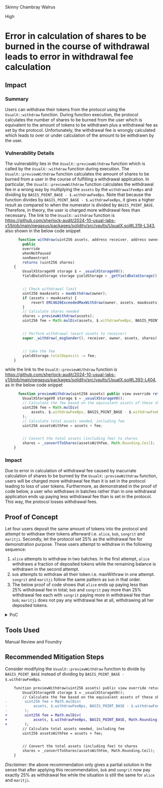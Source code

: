 Skinny Chambray Walrus

High

# Error in calculation of shares to be burned in the course of withdrawal leads to error in withdrawal fee calculation

## Impact
### Summary 
Users can withdraw their tokens from the protocol using the `UsualX::withdraw` function. During function execution, the protocol calculates the number of shares to be burned from the user which is equivalent to the amount of tokens to be withdrawn plus a withdrawal fee as set by the protocol.
Unfortunately, the withdrawal fee is wrongly calculated which leads to over or under calculation of the amount to be withdrawn by the user.

### Vulnerability Details
The vulnerability lies in the `UsualX::previewWithdraw` function which is called by the `UsualX::withdraw` function during execution. The `UsualX::previewWithdraw` function calculates the amount of shares to be burned from a user in the course of fulfilling a withdrawal application.
In particular, the `UsualX::previewWithdraw` function calculates the withdrawal fee in a wrong way by multiplying the `assets` by the `withdrawalFeeBps` and dividing by `BASIS_POINT_BASE - $.withdrawFeeBps`. Note that because the function divides by `BASIS_POINT_BASE - $.withdrawFeeBps`, it gives a higher result as compared to when the numerator is divided by `BASIS_POINT_BASE`. Therefore, in theory, the user is charged more withdrawal fees than necessary.
The link to the `UsualX::withdraw` function is https://github.com/sherlock-audit/2024-10-usual-labs-v1/blob/main/pegasus/packages/solidity/src/vaults/UsualX.sol#L319-L343, also shown in the below code snippet

```javascript
      function withdraw(uint256 assets, address receiver, address owner)
        public
        override
        whenNotPaused
        nonReentrant
        returns (uint256 shares)
    {
        UsualXStorageV0 storage $ = _usualXStorageV0();
        YieldDataStorage storage yieldStorage = _getYieldDataStorage();


        // Check withdrawal limit
        uint256 maxAssets = maxWithdraw(owner);
        if (assets > maxAssets) {
            revert ERC4626ExceededMaxWithdraw(owner, assets, maxAssets);
        }
        // Calculate shares needed
        shares = previewWithdraw(assets);
        uint256 fee = Math.mulDiv(assets, $.withdrawFeeBps, BASIS_POINT_BASE, Math.Rounding.Ceil);


        // Perform withdrawal (exact assets to receiver)
        super._withdraw(_msgSender(), receiver, owner, assets, shares);


        // take the fee
        yieldStorage.totalDeposits -= fee;
    }

```

while the link to the `UsualX::previewWithdraw` function is https://github.com/sherlock-audit/2024-10-usual-labs-v1/blob/main/pegasus/packages/solidity/src/vaults/UsualX.sol#L393-L404, as in the below code snippet

```javascript
      function previewWithdraw(uint256 assets) public view override returns (uint256 shares) {
        UsualXStorageV0 storage $ = _usualXStorageV0();
        // Calculate the fee based on the equivalent assets of these shares
        uint256 fee = Math.mulDiv(
            assets, $.withdrawFeeBps, BASIS_POINT_BASE - $.withdrawFeeBps, Math.Rounding.Ceil
        );
        // Calculate total assets needed, including fee
        uint256 assetsWithFee = assets + fee;


        // Convert the total assets (including fee) to shares
        shares = _convertToShares(assetsWithFee, Math.Rounding.Ceil);
    }

```


### Impact
Due to error in calculation of withdrawal fee caused by inacurrate calculation of shares to be burned by the `UsualX::previewWithdraw` function, users will be charged more withdrawal fee than it is set in the protocol leading to loss of user tokens.
Furthermore, as demonstrated in the proof of code below, a user who withdraws in batches rather than in one withdrawal application ends up paying less withdrawal fee than is set in the protocol. This way, the protocol losses withdrawal fees.

## Proof of Concept
Let four users deposit the same amount of tokens into the protocol and attempt to withdraw their tokens afterward i.e. `alice`, `bob`, `songrit` and `maritji`.
Secondly, let the protocol set 25% as the withdrawal fee for demonstration purpose.
These users attempt to withdraw in the following sequence:
1. `alice` attempts to withdraw in two batches. In the first attempt, `alice` withdraws a fraction of deposited tokens while the remaining balance is withdrawn in the second attempt.
2. `bob` attempts to withdraw all their token i.e. maxWithraw in one attempt. `songrit` and `maritji` follow the same pattern as `bob` in that order.
3. The below proof of code shows that `alice` ends up paying less than 25% withdrawal fee in total; `bob` and `songrit` pay more than 25% withdrawal fee each with `songrit` paying more in withdrawal fee than `bob`; `maritji` does not pay any withdrawal fee at all, withdrawing all her deposited tokens.

<details>
<summary>PoC</summary>
Place the following code into `UsualXUnit.t.sol`.

```javascript
   contract SpomariaPoC is ERC4626Test, SetupTest {
    // error ERC4626ExceededMaxWithdraw(address owner, uint256 assets, uint256 shares);

    function setUp() public override(ERC4626Test, SetupTest) {
        SetupTest.setUp();
        usualX = new UsualX();
        usual = address(new ERC20Mock());
        vm.startPrank(admin);
        registryContract.setContract(CONTRACT_USUAL, usual);
        _resetInitializerImplementation(address(usualX));
        usualX.initialize(address(registryContract), 1500, USUALXName, USUALXSymbol);
        registryContract.setContract(CONTRACT_USUALX, address(usualX));

        vm.stopPrank();
        _underlying_ = usual;
        _vault_ = address(usualX);
        _delta_ = 0;
        _vaultMayBeEmpty = false;
        _unlimitedAmount = false;
    }

    function test_SpomariaPoc_WithdrawChargesArbitraryFee() public {
        uint256 depositAmount = 200e18;
        uint256 withdrawAmount0 = 50e18;

        address songrit = makeAddr("songrit");
        address maritji = makeAddr("maritji");

        // expected user balance if 25% withdraw fee is calculated correctly
        uint256 expectedBalance = depositAmount - (depositAmount * usualX.withdrawFeeBps())/BASIS_POINT_BASE;

        // Initial deposit
        vm.startPrank(admin);
        IMockERC20(usual).mint(alice, depositAmount);
        IMockERC20(usual).mint(bob, depositAmount);
        IMockERC20(usual).mint(songrit, depositAmount);
        IMockERC20(usual).mint(maritji, depositAmount);
        vm.stopPrank();

        
        vm.startPrank(alice);
        IMockERC20(usual).approve(address(usualX), type(uint256).max);
        usualX.deposit(depositAmount, alice);

        // Perform withdrawal
        usualX.withdraw(withdrawAmount0, alice, alice);

        uint256 withdrawAmount = usualX.maxWithdraw(alice);
        usualX.withdraw(withdrawAmount, alice, alice);
        vm.stopPrank();

        vm.startPrank(bob);
        IMockERC20(usual).approve(address(usualX), type(uint256).max);
        usualX.deposit(depositAmount, bob);

        uint256 bobWithdrawAmount = usualX.maxWithdraw(bob);
        usualX.withdraw(bobWithdrawAmount, bob, bob);
        vm.stopPrank();

        vm.startPrank(songrit);
        IMockERC20(usual).approve(address(usualX), type(uint256).max);
        usualX.deposit(depositAmount, songrit);

        uint256 songritWithdrawAmount = usualX.maxWithdraw(songrit);
        usualX.withdraw(songritWithdrawAmount, songrit, songrit);
        vm.stopPrank();


        uint256 finalMaritjiBalance = IMockERC20(usual).balanceOf(maritji);
        uint256 finalAliceBalance = IMockERC20(usual).balanceOf(alice);
        uint256 finalBobBalance = IMockERC20(usual).balanceOf(bob);
        uint256 finalSongritBalance = IMockERC20(usual).balanceOf(songrit);

        vm.startPrank(maritji);
        IMockERC20(usual).approve(address(usualX), type(uint256).max);
        usualX.deposit(depositAmount, maritji);

        uint256 maritjiWithdrawAmount = usualX.maxWithdraw(maritji);
        usualX.withdraw(maritjiWithdrawAmount, maritji, maritji);
        vm.stopPrank();

        assertGt(finalAliceBalance, 0);
        assertGt(finalBobBalance, 0);
        assertGt(finalSongritBalance, 0);
        assertGt(finalMaritjiBalance, 0);

        // assert alice paid less than the 25% withdrawal fee
        assertGt(finalAliceBalance, expectedBalance);
        // assert bob paid more than the 25% withdrawal fee
        assertLt(finalBobBalance, expectedBalance);
        // assert songrit paid more than the 25% withdrawal fee
        assertLt(finalSongritBalance, expectedBalance);
        // assert Maritji paid 25% withdrawal fee
        assertGt(finalMaritjiBalance, expectedBalance);
        

    }

} 
```

Now run `orge test --match-test test_SpomariaPoc_WithdrawChargesArbitraryFee -vvvv`

Output:
```javascript
    ├─ [0] VM::assertGt(171124999999999999999 [1.711e20], 170000000000000000000 [1.7e20]) [staticcall]
    │   └─ ← [Return] 
    ├─ [0] VM::assertLt(169983640873015873016 [1.699e20], 170000000000000000000 [1.7e20]) [staticcall]
    │   └─ ← [Return] 
    ├─ [0] VM::assertLt(169775291871756715507 [1.697e20], 170000000000000000000 [1.7e20]) [staticcall]
    │   └─ ← [Return] 
    ├─ [0] VM::assertGt(200000000000000000000 [2e20], 170000000000000000000 [1.7e20]) [staticcall]
    │   └─ ← [Return] 
    └─ ← [Stop] 

Suite result: ok. 1 passed; 0 failed; 0 skipped; finished in 15.74ms (2.48ms CPU time)

Ran 1 test suite in 32.47ms (15.74ms CPU time): 1 tests passed, 0 failed, 0 skipped (1 total tests)
```

</details>

## Tools Used

Manual Review and Foundry


## Recommended Mitigation Steps
Consider modifying the `UsualX::previewWithdraw` function to divide by `BASIS_POINT_BASE` instead of dividing by `BASIS_POINT_BASE - $.withdrawFeeBps`.

```diff
    function previewWithdraw(uint256 assets) public view override returns (uint256 shares) {
        UsualXStorageV0 storage $ = _usualXStorageV0();
        // Calculate the fee based on the equivalent assets of these shares
-        uint256 fee = Math.mulDiv(
-            assets, $.withdrawFeeBps, BASIS_POINT_BASE - $.withdrawFeeBps, Math.Rounding.Ceil
-        );
+        uint256 fee = Math.mulDiv(
+            assets, $.withdrawFeeBps, BASIS_POINT_BASE, Math.Rounding.Ceil
+        );
        // Calculate total assets needed, including fee
        uint256 assetsWithFee = assets + fee;


        // Convert the total assets (including fee) to shares
        shares = _convertToShares(assetsWithFee, Math.Rounding.Ceil);
    }
```
*Disclaimer:* the above recommendation only gives a partial solution in the sense that after applying this recommendation, `bob` and `songrit` now pay exactly 25% as withdrawal fee while the situation is still the same for `alice` and `maritji`.
